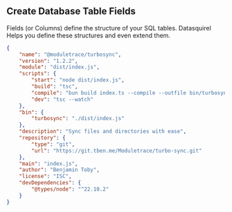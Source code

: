 ## Create Database Table Fields

Fields (or Columns) define the structure of your SQL tables. Datasquirel Helps you define these structures and even extend them.

```json
{
    "name": "@moduletrace/turbosync",
    "version": "1.2.2",
    "module": "dist/index.js",
    "scripts": {
        "start": "node dist/index.js",
        "build": "tsc",
        "compile": "bun build index.ts --compile --outfile bin/turbosync",
        "dev": "tsc --watch"
    },
    "bin": {
        "turbosync": "./dist/index.js"
    },
    "description": "Sync files and directories with ease",
    "repository": {
        "type": "git",
        "url": "https://git.tben.me/Moduletrace/turbo-sync.git"
    },
    "main": "index.js",
    "author": "Benjamin Toby",
    "license": "ISC",
    "devDependencies": {
        "@types/node": "^22.10.2"
    }
}
```
